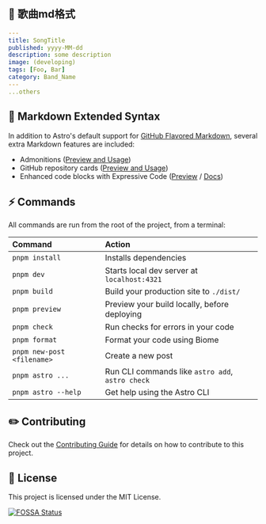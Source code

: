 

## 📝 歌曲md格式

```yaml
---
title: SongTitle
published: yyyy-MM-dd
description: some description
image: (developing)
tags: [Foo, Bar]
category: Band_Name
---
...others
```

## 🧩 Markdown Extended Syntax

In addition to Astro's default support for [GitHub Flavored Markdown](https://github.github.com/gfm/), several extra Markdown features are included:

- Admonitions ([Preview and Usage](https://fuwari.vercel.app/posts/markdown-extended/#admonitions))
- GitHub repository cards ([Preview and Usage](https://fuwari.vercel.app/posts/markdown-extended/#github-repository-cards))
- Enhanced code blocks with Expressive Code ([Preview](https://fuwari.vercel.app/posts/expressive-code/) / [Docs](https://expressive-code.com/))

## ⚡ Commands

All commands are run from the root of the project, from a terminal:

| Command                    | Action                                              |
|:---------------------------|:----------------------------------------------------|
| `pnpm install`             | Installs dependencies                               |
| `pnpm dev`                 | Starts local dev server at `localhost:4321`         |
| `pnpm build`               | Build your production site to `./dist/`             |
| `pnpm preview`             | Preview your build locally, before deploying        |
| `pnpm check`               | Run checks for errors in your code                  |
| `pnpm format`              | Format your code using Biome                        |
| `pnpm new-post <filename>` | Create a new post                                   |
| `pnpm astro ...`           | Run CLI commands like `astro add`, `astro check`    |
| `pnpm astro --help`        | Get help using the Astro CLI                        |

## ✏️ Contributing

Check out the [Contributing Guide](https://github.com/saicaca/fuwari/blob/main/CONTRIBUTING.md) for details on how to contribute to this project.

## 📄 License

This project is licensed under the MIT License.

[![FOSSA Status](https://app.fossa.com/api/projects/git%2Bgithub.com%2Fsaicaca%2Ffuwari.svg?type=large&issueType=license)](https://app.fossa.com/projects/git%2Bgithub.com%2Fsaicaca%2Ffuwari?ref=badge_large&issueType=license)
